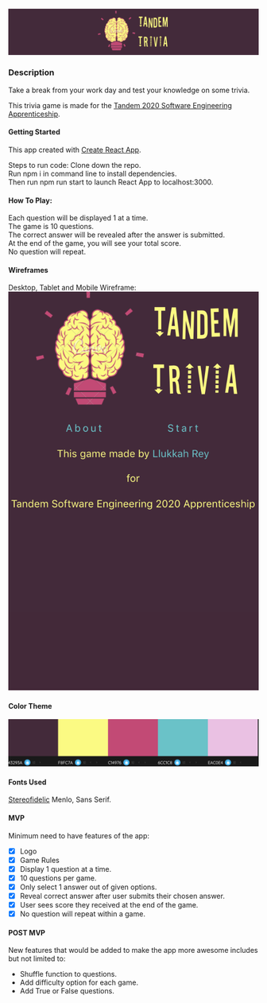 ![Tandem Trivia Logo](./Wireframes/Logo.png)

### Description
Take a break from your work day and test your knowledge on some trivia.

This trivia game is made for the [Tandem 2020 Software Engineering Apprenticeship](https://madeintandem.com/about/apprenticeship-program/).

#### Getting Started
This app created with [Create React App](https://github.com/facebook/create-react-app).

Steps to run code:
Clone down the repo.    
Run npm i in command line to install dependencies.    
Then run npm run start to launch React App to localhost:3000.     

#### How To Play:   
Each question will be displayed 1 at a time.   
The game is 10 questions.   
The correct answer will be revealed after the answer is submitted.   
At the end of the game, you will see your total score.   
No question will repeat.    

#### Wireframes
Desktop, Tablet and Mobile Wireframe:   
![Tandem Trivia Home Screen](./Wireframes/Home.png) 

#### Color Theme    
![Color Theme](./Wireframes/ColorTheme.png) 

#### Fonts Used
[Stereofidelic](https://www.dafont.com/stereofidelic.font)
Menlo, Sans Serif.

#### MVP
Minimum need to have features of the app:
 * [x] Logo
 * [x] Game Rules
 * [x] Display 1 question at a time.
 * [x] 10 questions per game.
 * [x] Only select 1 answer out of given options.
 * [x] Reveal correct answer after user submits their chosen answer.
 * [x] User sees score they received at the end of the game.
 * [x] No question will repeat within a game.

#### POST MVP
New features that would be added to make the app more awesome includes but not limited to:
* Shuffle function to questions.
* Add difficulty option for each game.
* Add True or False questions.    